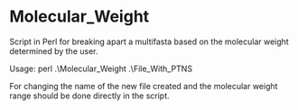 # Molecular_Weight
Script in Perl for breaking apart a multifasta based on the molecular weight determined by the user.

Usage: perl .\Molecular_Weight .\File_With_PTNS

For changing the name of the new file created and the molecular weight range should be done directly in the script.
